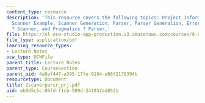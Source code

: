 ```yaml
---
content_type: resource
description: 'This resource covers the following topics: Project Information, Scanner,
  Scanner Example, Scanner Generation, Parser, Parser Generation, Errors, Pragmatics
  ? Scanner, and Pragmatics ? Parser,'
file: https://ol-ocw-studio-app-production.s3.amazonaws.com/courses/6-035-computer-language-engineering-sma-5502-fall-2005/eb9d5c5c86fdf1cb589d241932ad8521_2scanerparsr_prj.pdf
file_type: application/pdf
learning_resource_types:
- Lecture Notes
ocw_type: OCWFile
parent_title: Lecture Notes
parent_type: CourseSection
parent_uid: 4a9af447-a395-17fe-9194-e66f2176394b
resourcetype: Document
title: 2scanerparsr_prj.pdf
uid: eb9d5c5c-86fd-f1cb-589d-241932ad8521
---
```

